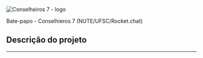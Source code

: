 ![Conselheiros 7 - logo](https://rocket.chat/images/logo/logo-dark.svg?v3)

Bate-papo - Conselhieros 7 (NUTE/UFSC/Rocket.chat)

## Descrição do projeto

--------------------------------------



